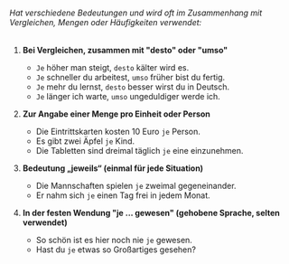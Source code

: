 ###### Hat verschiedene Bedeutungen und wird oft im Zusammenhang mit Vergleichen, Mengen oder Häufigkeiten verwendet:

1) **Bei Vergleichen, zusammen mit "desto" oder "umso"**  
   - `Je` höher man steigt, `desto` kälter wird es.  
   - `Je` schneller du arbeitest, `umso` früher bist du fertig.  
   - `Je` mehr du lernst, `desto` besser wirst du in Deutsch.  
   - `Je` länger ich warte, `umso` ungeduldiger werde ich.  

2) **Zur Angabe einer Menge pro Einheit oder Person**  
   - Die Eintrittskarten kosten 10 Euro `je` Person.  
   - Es gibt zwei Äpfel `je` Kind.  
   - Die Tabletten sind dreimal täglich `je` eine einzunehmen.  

1) **Bedeutung „jeweils“ (einmal für jede Situation)**  
   - Die Mannschaften spielen `je` zweimal gegeneinander.  
   - Er nahm sich `je` einen Tag frei in jedem Monat.  

4) **In der festen Wendung "je ... gewesen" (gehobene Sprache, selten verwendet)**  
   - So schön ist es hier noch nie `je` gewesen.  
   - Hast du `je` etwas so Großartiges gesehen?  


